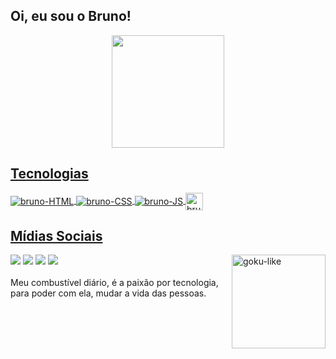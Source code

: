 ## Oi, eu sou o Bruno!
<div align="center">
  <a href="https://github.com/brunioz">
  <img height="180em" src="https://github-readme-stats.vercel.app/api?username=brunioz&show_icons=true&theme=dracula"/>
</div> 
<h2>Tecnologias</h2>
  <div style="display: inline_block">
  <img align="center" alt="bruno-HTML" src="https://img.shields.io/badge/HTML5-E34F26?style=for-the-badge&logo=html5&logoColor=white">
  <img align="center" alt="bruno-CSS" src="https://img.shields.io/badge/CSS3-1572B6?style=for-the-badge&logo=css3&logoColor=white">
  <img align="center" alt="bruno-JS" src="https://img.shields.io/badge/JavaScript-323330?style=for-the-badge&logo=javascript&logoColor=F7DF1E">
  <img align="center" alt="bruno-JS" height="28px" src="https://img.shields.io/badge/Bootstrap-563D7C?style=for-the-badge&logo=bootstrap&logoColor=white">
</div>

  
  <h2>Mídias Sociais </h2>
<div> 
  <a href="https://instagram.com/brunioz_" target="_blank"><img src="https://img.shields.io/badge/-Instagram-%23E4405F?style=for-the-badge&logo=instagram&logoColor=white" target="_blank"></a>
 	<a href="https://www.twitch.tv/brunioz_" target="_blank"><img src="https://img.shields.io/badge/Twitch-9146FF?style=for-the-badge&logo=twitch&logoColor=white" target="_blank"></a>
  <a href ="mailto:bruniozguedes@gmail.com"><img src="https://img.shields.io/badge/-Gmail-%23333?style=for-the-badge&logo=gmail&logoColor=white" target="_blank"></a>
  <a href="https://www.linkedin.com/in/bruno-souza-guedes/" target="_blank"><img src="https://img.shields.io/badge/-LinkedIn-%230077B5?style=for-the-badge&logo=linkedin&logoColor=white" target="_blank"></a>
  <img align="right" alt="goku-like" height="150" src="https://i.imgur.com/sJU2LiJ.gif">
</div>
  <br>
   Meu combustível diário, é a paixão por tecnologia, para poder com ela, mudar a vida das pessoas.
  
